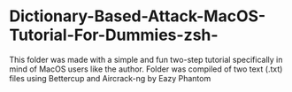 # Dictionary-Based-Attack-MacOS-Tutorial-For-Dummies-zsh-
This folder was made with a simple and fun two-step tutorial specifically in mind of MacOS users like the author. Folder was compiled of two text (.txt) files using Bettercup and Aircrack-ng by Eazy Phantom
